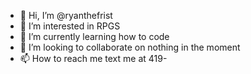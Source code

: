 - 👋 Hi, I’m @ryanthefrist
- 👀 I’m interested in RPGS
- 🌱 I’m currently learning how to code
- 💞️ I’m looking to collaborate on nothing in the moment
- 📫 How to reach me text me at 419-

<!---
ryanthefrist/ryanthefrist is a ✨ special ✨ repository because its `README.md` (this file) appears on your GitHub profile.
You can click the Preview link to take a look at your changes.
--->
